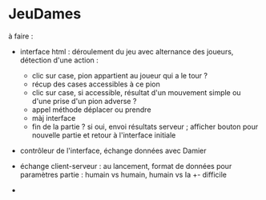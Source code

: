 # JeuDames

à faire :
- interface html : déroulement du jeu avec alternance des joueurs, détection d'une action :
    - clic sur case, pion appartient au joueur qui a le tour ?
    - récup des cases accessibles à ce pion
    - clic sur case, si accessible, résultat d'un mouvement simple ou d'une prise d'un pion adverse ?
    - appel méthode déplacer ou prendre
    - màj interface
    - fin de la partie ?  si oui, envoi résultats serveur ; afficher bouton pour nouvelle partie et retour à l'interface initiale
    
- contrôleur de l'interface, échange données avec Damier
- échange client-serveur : au lancement, format de données pour paramètres partie : humain vs humain, humain vs Ia +- difficile
- 